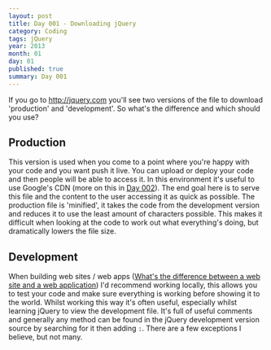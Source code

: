 ```yaml
---
layout: post
title: Day 001 - Downloading jQuery
category: Coding
tags: jQuery
year: 2013
month: 01
day: 01
published: true
summary: Day 001
---
```


If you go to <a href="http://jquery.com">http://jquery.com</a> you'll see two versions of the file to download 'production' and 'development'. So what's the difference and which should you use?


## Production

This version is used when you come to a point where you're happy with your code and you want push it live. You can upload or deploy your code and then people will be able to access it. In this environment it's useful to use Google's CDN (more on this in <a href="/day-002">Day 002</a>). The end goal here is to serve this file and the content to the user accessing it as quick as possible. The production file is 'minified', it takes the code from the development version and reduces it to use the least amount of characters possible. This makes it difficult when looking at the code to work out what everything's doing, but dramatically lowers the file size.


## Development

When building web sites / web apps (<a href="http://stackoverflow.com/questions/8694922/whats-the-difference-between-a-web-site-and-a-web-application">What's the difference between a web site and a web application</a>) I'd recommend working locally, this allows you to test your code and make sure everything is working before showing it to the world. Whilst working this way it's often useful, especially whilst learning jQuery to view the development file. It's full of useful comments and generally any method can be found in the jQuery development version source by searching for it then adding <code>:</code>. There are a few exceptions I believe, but not many.
